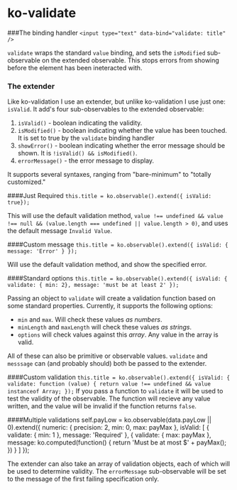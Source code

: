 ko-validate
===========

###The binding handler
`<input type="text" data-bind="validate: title" />`

`validate` wraps the standard `value` binding, and sets the `isModified` sub-observable on the extended observable. This stops errors from showing before the element has been ineteracted with.

### The extender

Like ko-validation I use an extender, but unlike ko-validation I use just one: `isValid`. It add's four sub-observables to the extended observable:

1. `isValid()` - boolean indicating the validity.
1. `isModified()` - boolean indicating whether the value has been touched. It is set to true by the  `validate` binding handler
1. `showError()` - boolean indicating whether the error message should be shown. It is `!isValid() && isModified()`.
1. `errorMessage()` - the error message to display.

It supports several syntaxes, ranging from "bare-minimum" to "totally customized."

####Just Required
`this.title = ko.observable().extend({ isValid: true});`

This will use the default validation method, `value !== undefined && value !== null && (value.length === undefined || value.length > 0)`, and uses the default message `Invalid Value`.

####Custom message
`this.title = ko.observable().extend({ isValid: { message: 'Error' } });`

Will use the default validation method, and show the specified error.

####Standard options
`this.title = ko.observable().extend({ isValid: { validate: { min: 2}, message: 'must be at least 2' });`

Passing an object to `validate` will create a validation function based on some standard properties. Currently, it supports the following options:

* `min` and `max`. Will check these values *as numbers*.
* `minLength` and `maxLength` will check these values *as strings*.
* `options` will check values against this *array*. Any value in the array is valid.

All of these can also be primitive or observable values. `validate` and `messsage` can (and probably should) both be passed to the extender.

####Custom validation
`this.title = ko.observable().extend({ isValid: { validate: function (value) { return value !== undefined && value instanceof Array; });`
If you pass a function to `validate` it will be used to test the validity of the observable. The function will recieve any value written, and the value will be invalid if the function returns `false`.

####Multiple validations
    self.payLow = ko.observable(data.payLow || 0).extend({
        numeric: { precision: 2, min: 0, max: payMax },
        isValid: [
            {
                validate: { min: 1 },
                message: 'Required'
            },
            {
                validate: { max: payMax },
                message: ko.computed(function() { return 'Must be at most $' + payMax(); })
            }
        ]
    });
    
The extender can also take an array of validation objects, each of which will be used to determine validity. The `errorMessage` sub-observable will be set to the message of the first failing specification only.
